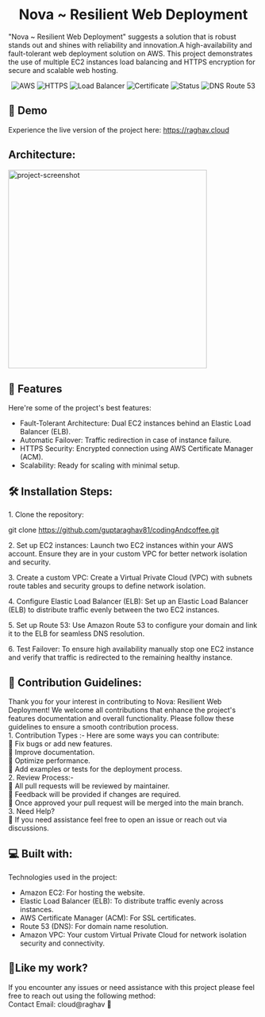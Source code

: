 <h1 align="center" id="title">Nova ~ Resilient Web Deployment</h1>

<p id="description">"Nova ~ Resilient Web Deployment" suggests a solution that is robust stands out and shines with reliability and innovation.A high-availability and fault-tolerant web deployment solution on AWS. This project demonstrates the use of multiple EC2 instances load balancing and HTTPS encryption for secure and scalable web hosting.</p>

<p align="center">
  <img src="https://img.shields.io/badge/AWS-Cloud-orange?logo=amazonaws&amp;logoColor=white" alt="AWS">
  <img src="https://img.shields.io/badge/HTTPS-Secured-green?logo=letsencrypt&amp;logoColor=white" alt="HTTPS">
  <img src="https://img.shields.io/badge/Load%20Balancer-Enabled-blue" alt="Load Balancer">

  <img src="https://img.shields.io/badge/Certificate-Amazon Certificate Manager-orange" alt="Certificate">
  <img src="https://img.shields.io/badge/Status-Completed-success" alt="Status">
    <img src="https://img.shields.io/badge/DNS-Route%2053-blue?logo=amazonaws&logoColor=white" alt="DNS Route 53">
</p>

<h2>🚀 Demo</h2>

Experience the live version of the project here: https://raghav.cloud

<h2>Architecture:</h2>

<img src="" alt="project-screenshot" width="400" height="400/">

  
  
<h2>🧐 Features</h2>

Here're some of the project's best features:

*   Fault-Tolerant Architecture: Dual EC2 instances behind an Elastic Load Balancer (ELB).
*   Automatic Failover: Traffic redirection in case of instance failure.
*   HTTPS Security: Encrypted connection using AWS Certificate Manager (ACM).
*   Scalability: Ready for scaling with minimal setup.

<h2>🛠️ Installation Steps:</h2>

<p>1. Clone the repository:</p>

git clone https://github.com/guptaraghav81/codingAndcoffee.git


<p>2. Set up EC2 instances: Launch two EC2 instances within your AWS account. Ensure they are in your custom VPC for better network isolation and security.</p>

<p>3. Create a custom VPC: Create a Virtual Private Cloud (VPC) with subnets route tables and security groups to define network isolation.</p>

<p>4. Configure Elastic Load Balancer (ELB): Set up an Elastic Load Balancer (ELB) to distribute traffic evenly between the two EC2 instances.</p>

<p>5. Set up Route 53: Use Amazon Route 53 to configure your domain and link it to the ELB for seamless DNS resolution.</p>

<p>6. Test Failover: To ensure high availability manually stop one EC2 instance and verify that traffic is redirected to the remaining healthy instance.</p>

<h2>🍰 Contribution Guidelines:</h2>

Thank you for your interest in contributing to Nova: Resilient Web Deployment! We welcome all contributions that enhance the project's features documentation and overall functionality. Please follow these guidelines to ensure a smooth contribution process.  
1\. Contribution Types :- Here are some ways you can contribute:  
💭 Fix bugs or add new features.  
💭 Improve documentation.  
💭 Optimize performance.  
💭 Add examples or tests for the deployment process.  
2\. Review Process:-  
💭 All pull requests will be reviewed by maintainer.  
💭 Feedback will be provided if changes are required.  
💭 Once approved your pull request will be merged into the main branch.  
3\. Need Help?  
💭 If you need assistance feel free to open an issue or reach out via discussions.

  
  
<h2>💻 Built with:</h2>

Technologies used in the project:

*   Amazon EC2: For hosting the website.
*   Elastic Load Balancer (ELB): To distribute traffic evenly across instances.
*   AWS Certificate Manager (ACM): For SSL certificates.
*   Route 53 (DNS): For domain name resolution.
*   Amazon VPC: Your custom Virtual Private Cloud for network isolation security and connectivity.

<h2>💖Like my work?</h2>

If you encounter any issues or need assistance with this project please feel free to reach out using the following method:  
Contact Email: cloud@raghav 💭
